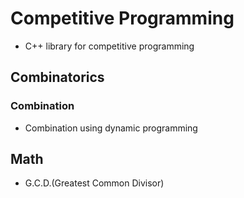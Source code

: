 # Competitive Programming
* C++ library for competitive programming

## Combinatorics

### Combination
* Combination using dynamic programming

## Math
* G.C.D.(Greatest Common Divisor)